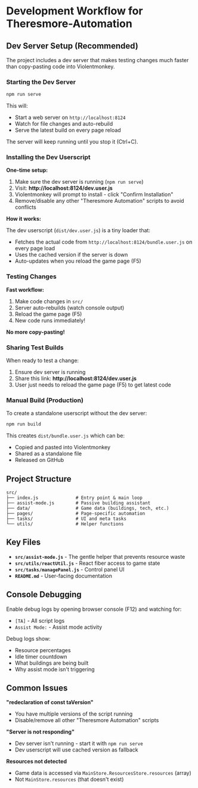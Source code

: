 # Development Workflow for Theresmore-Automation

## Dev Server Setup (Recommended)

The project includes a dev server that makes testing changes much faster than copy-pasting code into Violentmonkey.

### Starting the Dev Server

```bash
npm run serve
```

This will:

- Start a web server on `http://localhost:8124`
- Watch for file changes and auto-rebuild
- Serve the latest build on every page reload

The server will keep running until you stop it (Ctrl+C).

### Installing the Dev Userscript

**One-time setup:**

1. Make sure the dev server is running (`npm run serve`)
2. Visit: **http://localhost:8124/dev.user.js**
3. Violentmonkey will prompt to install - click "Confirm Installation"
4. Remove/disable any other "Theresmore Automation" scripts to avoid conflicts

**How it works:**

The dev userscript (`dist/dev.user.js`) is a tiny loader that:

- Fetches the actual code from `http://localhost:8124/bundle.user.js` on every page load
- Uses the cached version if the server is down
- Auto-updates when you reload the game page (F5)

### Testing Changes

**Fast workflow:**

1. Make code changes in `src/`
2. Server auto-rebuilds (watch console output)
3. Reload the game page (F5)
4. New code runs immediately!

**No more copy-pasting!**

### Sharing Test Builds

When ready to test a change:

1. Ensure dev server is running
2. Share this link: **http://localhost:8124/dev.user.js**
3. User just needs to reload the game page (F5) to get latest code

### Manual Build (Production)

To create a standalone userscript without the dev server:

```bash
npm run build
```

This creates `dist/bundle.user.js` which can be:

- Copied and pasted into Violentmonkey
- Shared as a standalone file
- Released on GitHub

## Project Structure

```
src/
├── index.js              # Entry point & main loop
├── assist-mode.js        # Passive building assistant
├── data/                 # Game data (buildings, tech, etc.)
├── pages/                # Page-specific automation
├── tasks/                # UI and meta tasks
└── utils/                # Helper functions
```

## Key Files

- **`src/assist-mode.js`** - The gentle helper that prevents resource waste
- **`src/utils/reactUtil.js`** - React fiber access to game state
- **`src/tasks/managePanel.js`** - Control panel UI
- **`README.md`** - User-facing documentation

## Console Debugging

Enable debug logs by opening browser console (F12) and watching for:

- `[TA]` - All script logs
- `Assist Mode:` - Assist mode activity

Debug logs show:

- Resource percentages
- Idle timer countdown
- What buildings are being built
- Why assist mode isn't triggering

## Common Issues

**"redeclaration of const taVersion"**

- You have multiple versions of the script running
- Disable/remove all other "Theresmore Automation" scripts

**"Server is not responding"**

- Dev server isn't running - start it with `npm run serve`
- Dev userscript will use cached version as fallback

**Resources not detected**

- Game data is accessed via `MainStore.ResourcesStore.resources` (array)
- Not `MainStore.resources` (that doesn't exist)
